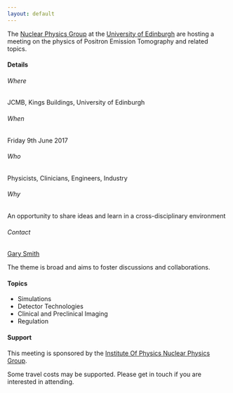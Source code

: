 ```yaml
---
layout: default
---
```


The [Nuclear Physics Group](http://www2.ph.ed.ac.uk/nuclear/) at the [University of Edinburgh](http://www.ed.ac.uk) are hosting a meeting on the physics of Positron Emission Tomography and related topics.

#### [](#header-4) Details

###### [](#header-6) Where
JCMB, Kings Buildings, University of Edinburgh
###### [](#header-6) When
Friday 9th June 2017
###### [](#header-6) Who
Physicists, Clinicians, Engineers, Industry
###### [](#header-6) Why
An opportunity to share ideas and learn in a cross-disciplinary environment
###### [](#header-6) Contact
[Gary Smith](http://www.ph.ed.ac.uk/people/gary-smith)

The theme is broad and aims to foster discussions and collaborations.

#### [](#header-4) Topics 

*   Simulations
*   Detector Technologies
*   Clinical and Preclinical Imaging
*   Regulation

#### [](#header-4) Support

This meeting is sponsored by the [Institute Of Physics Nuclear Physics Group](http://www.iop.org/activity/groups/subject/np/). 

Some travel costs may be supported. Please get in touch if you are interested in attending. 
